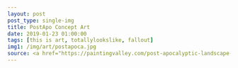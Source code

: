 ```yaml
---
layout: post
post_type: single-img
title: PostApo Concept Art
date: 2019-01-23 01:00:00
tags: [this is art, totallylookslike, fallout]
img1: /img/art/postapoca.jpg
source: <a href="https://paintingvalley.com/post-apocalyptic-landscape-painting#post-apocalyptic-landscape-painting-8.jpg" target="_blank" rel="nofollow">PaintingValley</a>
---
```

